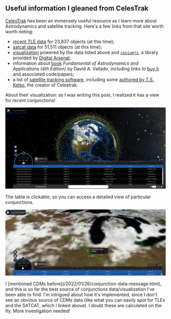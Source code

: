 ## Useful information I gleaned from CelesTrak  

[CelesTrak](https://celestrak.com/) has been an immensely useful resource as I
learn more about Astrodynamics and satellite tracking. Here's a few links from
that site worth worth noting:

*   [recent TLE data](https://celestrak.com/pub/TLE/catalog.txt) for 23,837 objects (at this time);
*   [satcat data](https://celestrak.com/pub/satcat.txt) for 51,511 objects (at this time);
*   [visualization](https://celestrak.com/cesium/orbit-viz.php?tle=/pub/TLE/catalog.txt&satcat=/pub/satcat.txt)
powered by the data listed above and [`cesiumjs`](https://cesium.com/platform/cesiumjs/),
a library provided by [Digital Arsenal](https://digitalarsenal.io/); 
*   information about [book](https://celestrak.com/software/vallado-sw.php)
*Fundamental of Astrodynamics and Applications (4th Edition)* by David A. Vallado,
including links to [buy it](https://astrobooks.com/fundamentals-of-astrodynamics-and-applications-4th-edition-vallado-2013-softcover.aspx)
and associated code/papers;
*   a list of [satellite tracking software](https://celestrak.com/software/satellite/sat-trak.php),
including some [authored by T.S. Kelso](https://celestrak.com/software/tskelso-sw.php),
the creator of Celestrak.

About their visualization: as I was writing this post, I realized it has a
view for recent conjunctions!

<p align="center"> 
  <img src="/images/celestrak-conjunction-viewer.png" title="CelesTrak Conjunction Viewer" width="" />
</p>

The table is clickable, so you can access a detailed view of particular conjunctions.

<p align="center"> 
  <img src="/images/celestrak-conjunction-viewer-detail.png" title="Detailed view for a particular conjunction" width="" />
</p>

<a id="cdm" />
I [mentioned CDMs before](/2022/01/26/conjunction-data-message.html),
and this is so far the best source of conjunctions data/visualization I've been
able to find. I'm intrigued about how it's implemented, since I don't see an
obvious source of CDMs data (like what you can easily spot for TLEs and the SATCAT,
which I linked above). I doubt these are calculated on the fly. More investigation
needed!
